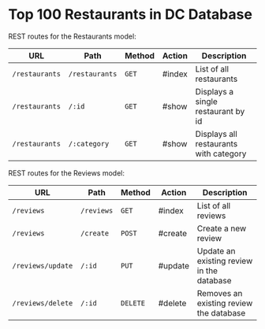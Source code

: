 # Top 100 Restaurants in DC Database

REST routes for the Restaurants model:

| URL                  | Path                    | Method   | Action  | Description                                 |
| -------------------- | ----------------------- | -------- | ------- | ------------------------------------------- |
| `/restaurants`       | `/restaurants`          | `GET`    | #index  | List of all restaurants                     |
| `/restaurants`       | `/:id`                  | `GET`    | #show   | Displays a single restaurant by id          |
| `/restaurants`       | `/:category`            | `GET`    | #show   | Displays all restaurants with category      |

REST routes for the Reviews model:

| URL                  | Path                    | Method   | Action  | Description                                 |
| -------------------- | ----------------------- | -------- | ------- | ------------------------------------------- |
| `/reviews`           | `/reviews`              | `GET`    | #index  | List of all reviews                         |
| `/reviews`           | `/create`               | `POST`   | #create | Create a new review                         |
| `/reviews/update`    | `/:id`                  | `PUT`    | #update | Update an existing review in the database   | 
| `/reviews/delete`    | `/:id`                  | `DELETE` | #delete | Removes an existing review the database     | 
  